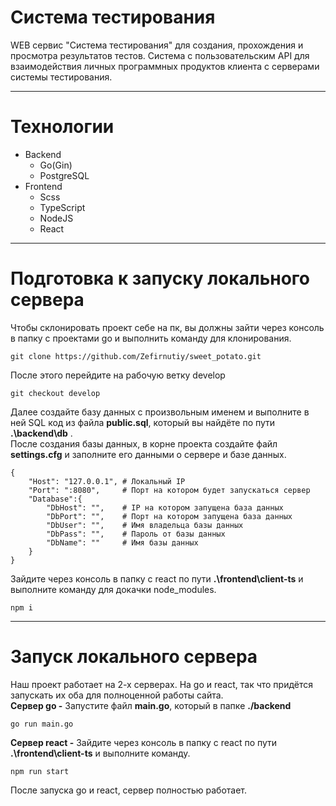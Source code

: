# Система тестирования 
WEB сервис "Система тестирования" для создания, прохождения и просмотра результатов тестов. Система с пользовательским API
для взаимодействия личных программных продуктов клиента с серверами системы тестирования. 
____
# Технологии
- Backend
  - Go(Gin)
  - PostgreSQL
- Frontend
  - Scss
  - TypeScript
  - NodeJS
  - React
 ____
# Подготовка к запуску локального сервера 
Чтобы склонировать проект себе на пк, вы должны зайти через консоль в папку с проектами go и выполнить команду для клонирования.
``` 
git clone https://github.com/Zefirnutiy/sweet_potato.git 
```

После этого перейдите на рабочую ветку develop
``` 
git checkout develop
```

Далее создайте базу данных с произвольным именем и выполните в ней SQL код из файла **public.sql**, который вы найдёте по пути **.\backend\db** . <br>
После создания базы данных, в корне проекта создайте файл **settings.cfg** и заполните его данными о сервере и базе данных.
```
{
    "Host": "127.0.0.1", # Локальный IP
    "Port": ":8080",     # Порт на котором будет запускаться сервер
    "Database":{
        "DbHost": "",    # IP на котором запущена база данных
        "DbPort": "",    # Порт на котором запущена база данных
        "DbUser": "",    # Имя владельца базы данных
        "DbPass": "",    # Пароль от базы данных
        "DbName": ""     # Имя базы данных
    }
}
```
Зайдите через консоль в папку с react по пути **.\frontend\client-ts** и выполните команду для докачки node_modules.
```
npm i
```
____
# Запуск локального сервера
Наш проект работает на 2-х серверах. На go и react, так что придётся запускать их оба для полноценной работы сайта. <br>
**Сервер go -** Запустите файл **main.go**, который в папке **./backend**
``` 
go run main.go 
```
**Сервер react -** Зайдите через консоль в папку с react по пути **.\frontend\client-ts** и выполните команду.
```
npm run start
```
После запуска go и react, сервер полностью работает.
